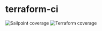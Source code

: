 # terraform-ci



![Sailpoint coverage](https://img.shields.io/badge/90%25-green?style=flat-square&logo=data:image/svg+xml;base64,PHN2ZyB2ZXJzaW9uPSIxLjIiIHhtbG5zPSJodHRwOi8vd3d3LnczLm9yZy8yMDAwL3N2ZyIgdmlld0JveD0iMCAwIDE1MzIgMTQ4OSIgd2lkdGg9IjE1MzIiIGhlaWdodD0iMTQ4OSI%2BCgk8dGl0bGU%2BU2FpbFBvaW50LUVTR1JlcG9ydC0yMDI0MTAyOS0xNyAoMik8L3RpdGxlPgoJPHN0eWxlPgoJCS5zMCB7IGZpbGw6ICNmZmZmZmYgfSAKCTwvc3R5bGU%2BCgk8cGF0aCBpZD0iUGF0aCA3IiBmaWxsLXJ1bGU9ImV2ZW5vZGQiIGNsYXNzPSJzMCIgZD0ibTEwNDguMiAxMDgwLjRoLTEwNDcuMmw4NjYtMTA4MC40IDE0NSA4NjIuNXptLTExMy4xLTEwMDcuOWw1OTYuNCAxMDA3LjloLTQyOC43bC05MC45LTU0N3ptMTIyLjggMTA1OS42bDYwLjkgMzU2LjYtMTAxNS45LTM1Ni42em01NC42IDBoNDAxLjJsLTM0NC42IDM0MC42eiIvPgo8L3N2Zz4%3D&&label=Sailpoint%20coverage&labelColor=grey)
![Terraform coverage](https://img.shields.io/badge/90%25-green?style=flat-square&logo=data:image/svg+xml;base64,PHN2ZyByb2xlPSJpbWciIHZpZXdCb3g9IjAgMCAyNCAyNCIgeG1sbnM9Imh0dHA6Ly93d3cudzMub3JnLzIwMDAvc3ZnIj48dGl0bGU+VGVycmFmb3JtPC90aXRsZT48cGF0aCBmaWxsPSIjZmZmZmZmIiBkPSJNMS40NCAwdjcuNTc1bDYuNTYxIDMuNzlWMy43ODd6bTIxLjEyIDQuMjI3bC02LjU2MSAzLjc5MXY3LjU3NGw2LjU2LTMuNzg3ek04LjcyIDQuMjN2Ny41NzVsNi41NjEgMy43ODdWOC4wMTh6bTAgOC40MDV2Ny41NzVMMTUuMjggMjR2LTcuNTc4eiIvPjwvc3ZnPg==&label=Terraform%20coverage&labelColor=grey)
